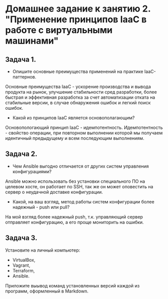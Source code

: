 # Домашнее задание к занятию 2. "Применение принципов IaaC в работе с виртуальными машинами"
## Задача 1. 

 - Опишите основные преимущества применений на практике IaaC-паттернов.

Основные преимущества IaaC - ускорение производства и вывода продукта на рынок, улучшение стабильности сред разработки, более быстрая и эффективная разработка за счет автоматизации отката на стабильные версии, в случае обнаружения ошибок и легкий поиск ошибок.

 - Какой из принципов IaaC является основополагающим?

Основопологающий принцип IaaC - идемпотентность. Идемпотентность - свойство операции, при повторном выполнении которой мы получаем идентичный предыдущему и всем последующим выполнениям.

## Задача 2.

- Чем Ansible выгодно отличается от других систем управления конфигурациями?

Ansible можно использовать без установки специального ПО на целевом хосте, он работает по SSH, так же он может оповестить на сервер о неудачной доставке конфигурации.

- Какой, на ваш взгляд, метод работы систем конфигурации более надежный - push или pull?

На мой взгляд более надежный push, т.к. управляющий сервер отправляет конфигурацию, а его проще мониторить на ошибки.

## Задача 3.

Установите на личный компьютер:
- VirtualBox,
- Vagrant,
- Terraform,
- Ansible.

Приложите выывод команд установленных версий каждой из программ, оформленный в Markdown.